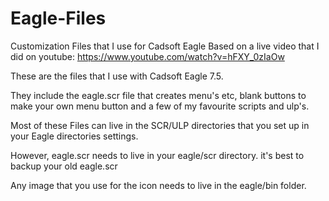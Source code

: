 # Eagle-Files
Customization Files that I use for Cadsoft Eagle
Based on a live video that I did on youtube: https://www.youtube.com/watch?v=hFXY_0zIaOw

These are the files that I use with Cadsoft Eagle 7.5.

They include the eagle.scr file that creates menu's etc, blank buttons to make your own menu button and a few of my favourite scripts and ulp's.

Most of these Files can live in the SCR/ULP directories that you set up in your Eagle directories settings.

However, eagle.scr needs to live in your eagle/scr directory. it's best to backup your old eagle.scr

Any image that you use for the icon needs to live in the eagle/bin folder.


